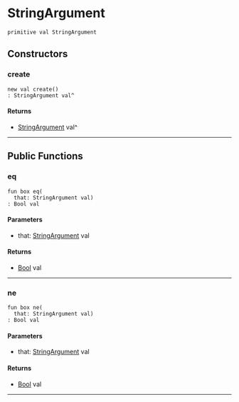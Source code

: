 # StringArgument

```pony
primitive val StringArgument
```

## Constructors

### create

```pony
new val create()
: StringArgument val^
```

#### Returns

* [StringArgument](wallaroo_labs-options-StringArgument) val^

---

## Public Functions

### eq

```pony
fun box eq(
  that: StringArgument val)
: Bool val
```
#### Parameters

*   that: [StringArgument](wallaroo_labs-options-StringArgument) val

#### Returns

* [Bool](builtin-Bool) val

---

### ne

```pony
fun box ne(
  that: StringArgument val)
: Bool val
```
#### Parameters

*   that: [StringArgument](wallaroo_labs-options-StringArgument) val

#### Returns

* [Bool](builtin-Bool) val

---

